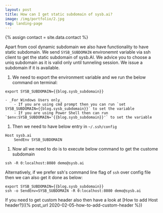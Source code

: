 ```yaml
---
layout: post
title: How can I get static subdomain of sysb.ai?
image: /img/portfolio/2.jpg
tag: landing-page
---
```

{% assign contact = site.data.contact %}

Apart from cool dynamic subdomain we also have functionality to have static subdomain. We send `SYSB_SUBDOMAIN` environemnt variable via ssh client to get the static subdomain of sysb.AI. We advice you to choose a uniq subdomain as it is valid only until tunneling session. We issue a subdomain if it is available.

1. We need to export the environment variable and we run the below command on terminal:
```
export SYSB_SUBDOMAIN={{blog.sysb_subdomain}}
```  
    - _For Windows Users only_
        - If you are using cmd prompt then you can run `set SYSB_SUBDOMAIN={{blog.sysb_subdomain}}` to set the variable
        - If you are using Power Shell then can run `$env:SYSB_SUBDOMAIN='{{blog.sysb_subdomain}}'` to set the variable
1. Then we need to have below entry in `~/.ssh/config`
```
Host sysb.ai
    SendEnv SYSB_SUBDOMAIN
```
1. Now all we need to do is to execute below command to get the custome subdomain
```
ssh -R 0:localhost:8080 demo@sysb.ai
```

Alternatively, if we prefer ssh's command line flag of `ssh` over config file then we can also get it done as below:
```
export SYSB_SUBDOMAIN={{blog.sysb_subdomain}}
ssh -o SendEnv=SYSB_SUBDOMAIN -R 0:localhost:8080 demo@sysb.ai
```

If you need to get custom header also then have a look at [How to add Host header?]({% post_url 2020-02-05-how-to-add-custom-header %})

<!-- If you want to ensure this static subdomain survive the reboot of your localhost then we can automate that using autossh. e.g.
```
autossh -M 0 -f -R 0:localhost:8080 demo@sysb.ai
```
# Using SetEnv
We may use below config in our `~/.ssh/config` and put value of SYSB_SUBDOMAIN and SYSB_HOST_HEADER accordingly
```
Host sysb.ai
    SetEnv SYSB_SUBDOMAIN=my-awesome-subdomain
```

Then all we need to do is to run the following:
```
ssh -R 0:127.0.0.1:8080 demo@sysb.ai 
```
It will give us requested static subdomain like `https://my-awesome-subdomain.us.sysb.ai`. Alternatively, we can also use the command line flags of ssh to get it done, like below
```
ssh -o 'SetEnv SYSB_SUBDOMAIN=my-awesome-subdomain' -R 0:localhost:8080 demo@sysb.ai
``` -->